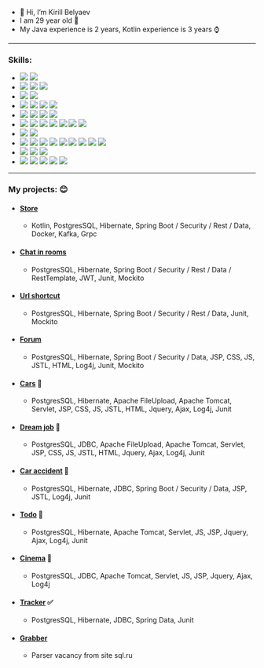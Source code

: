 - 👋 Hi, I’m Kirill Belyaev
- I am 29 year old :older_man:
- My Java experience is 2 years, Kotlin experience is 3 years ⌚

____
### Skills:

 - ![](https://img.shields.io/badge/-Java-blueviolet) ![](https://img.shields.io/badge/-Kotlin-blueviolet)
 - ![](https://img.shields.io/badge/-Maven-violet) ![](https://img.shields.io/badge/-JaCoCo-violet) ![](https://img.shields.io/badge/-Travic%20CI-violet) 
 - ![](https://img.shields.io/badge/-jUnit-blue) ![](https://img.shields.io/badge/-Mackito-blue) 
 - ![](https://img.shields.io/badge/-SOLID-darkblue) ![](https://img.shields.io/badge/-TDD-darkblue) ![](https://img.shields.io/badge/-DRY-darkblue) ![](https://img.shields.io/badge/-KISS-darkblue)
 - ![](https://img.shields.io/badge/-SQL-orange) ![](https://img.shields.io/badge/-PostgreSQL-orange) ![](https://img.shields.io/badge/-JDBC-orange) ![](https://img.shields.io/badge/-Hibernate-orange) 
 - ![](https://img.shields.io/badge/-JSP-red) ![](https://img.shields.io/badge/-JSTL-red) ![](https://img.shields.io/badge/-HTML-red) ![](https://img.shields.io/badge/-JS-red) ![](https://img.shields.io/badge/-CSS-red) ![](https://img.shields.io/badge/-AJAX-red) ![](https://img.shields.io/badge/-JQuery-red) 
 - ![](https://img.shields.io/badge/-Servlet-lightgrey) ![](https://img.shields.io/badge/-Tomcat-lightgrey) 
 - ![](https://img.shields.io/badge/-Spring-green) ![](https://img.shields.io/badge/-IoC-green) ![](https://img.shields.io/badge/-Data-green) ![](https://img.shields.io/badge/-MVC-green) ![](https://img.shields.io/badge/-Rest-green) ![](https://img.shields.io/badge/-Security-green) ![](https://img.shields.io/badge/-Test-green) ![](https://img.shields.io/badge/-Boot-green) ![](https://img.shields.io/badge/-RestTemplate-green)
 - ![](https://img.shields.io/badge/-Rest-darkgreen) ![](https://img.shields.io/badge/-GRPC-darkgreen) ![](https://img.shields.io/badge/-Kakfa-darkgreen) 
 - ![](https://img.shields.io/badge/-Docker-yellow) ![](https://img.shields.io/badge/-Openshift-yellow) ![](https://img.shields.io/badge/-Jenkins-yellow) ![](https://img.shields.io/badge/-Istio-yellow) ![](https://img.shields.io/badge/-Ansible-yellow) 

____

### My projects: :blush:
- #### [Store](https://github.com/KirillBelyaev74/store_rest)
  - Kotlin, PostgresSQL, Hibernate, Spring Boot / Security / Rest / Data, Docker, Kafka, Grpc
- #### [Chat in rooms](https://github.com/KirillBelyaev74/job4j_chat)
  - PostgresSQL, Hibernate, Spring Boot / Security / Rest / Data / RestTemplate, JWT, Junit, Mockito
- #### [Url shortcut](https://github.com/KirillBelyaev74/job4j_url_shortcut)
  - PostgresSQL, Hibernate, Spring Boot / Security / Rest / Data, Junit, Mockito
- #### [Forum](https://github.com/KirillBelyaev74/job4j_forum)
  - PostgresSQL, Hibernate, Spring Boot / Security / Data, JSP, CSS, JS, JSTL, HTML, Log4j, Junit, Mockito
- #### [Cars](https://github.com/KirillBelyaev74/job4j_cars) :car:
  - PostgresSQL, Hibernate, Apache FileUpload, Apache Tomcat, Servlet, JSP, CSS, JS, JSTL, HTML, Jquery, Ajax, Log4j, Junit
- #### [Dream job](https://github.com/KirillBelyaev74/job4j_dreamjob) :office:
  - PostgresSQL, JDBC, Apache FileUpload, Apache Tomcat, Servlet, JSP, CSS, JS, JSTL, HTML, Jquery, Ajax, Log4j, Junit
- #### [Car accident](https://github.com/KirillBelyaev74/job4j_car_accident) :police_car:
  - PostgresSQL, Hibernate, JDBC, Spring Boot / Security / Data, JSP, JSTL, Log4j, Junit
- #### [Todo](https://github.com/KirillBelyaev74/job4j_todo) :green_book:
  - PostgresSQL, Hibernate, Apache Tomcat, Servlet, JS, JSP, Jquery, Ajax, Log4j, Junit
- #### [Cinema](https://github.com/KirillBelyaev74/job4j_cinema) :cinema:
  - PostgresSQL, JDBC, Apache Tomcat, Servlet, JS, JSP, Jquery, Ajax, Log4j
- #### [Tracker](https://github.com/KirillBelyaev74/job4j_tracker) :white_check_mark:
  - PostgresSQL, Hibernate, JDBC, Spring Data, Junit
- #### [Grabber](https://github.com/KirillBelyaev74/job4j_grabber)
  - Parser vacancy from site sql.ru
